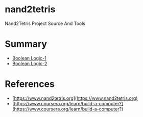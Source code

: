 # nand2tetris
Nand2Tetris Project Source And Tools

# Summary
* [Boolean Logic-1](https://mayang3.github.io/computer%20science/boolean-logic/)
* [Boolean Logic-2](https://mayang3.github.io/computer%20science/boolean-logic-2/)


# References
* [https://www.nand2tetris.org](https://www.nand2tetris.org)
* [https://www.coursera.org/learn/build-a-computer?](https://www.coursera.org/learn/build-a-computer?)
